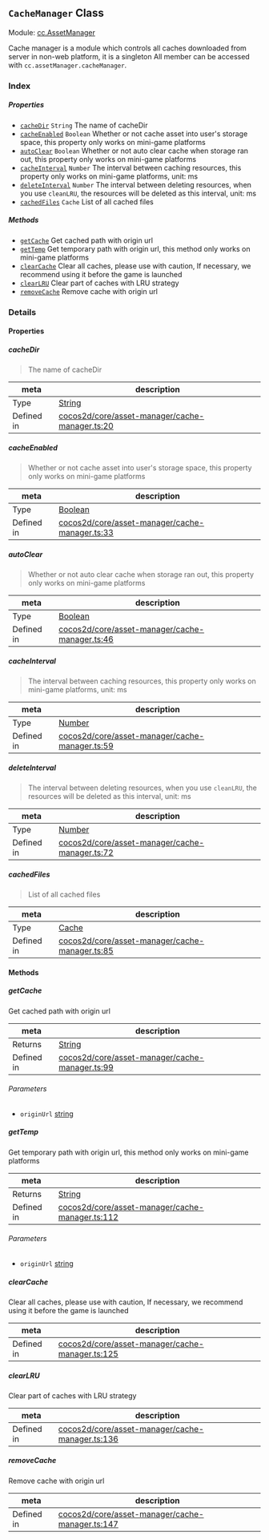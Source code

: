 ## `CacheManager` Class



Module: [cc.AssetManager](../modules/cc.AssetManager.md)


Cache manager is a module which controls all caches downloaded from server in non-web platform, it is a singleton
All member can be accessed with `cc.assetManager.cacheManager`.



### Index

##### Properties

  - [`cacheDir`](#cachedir) `String` The name of cacheDir
  - [`cacheEnabled`](#cacheenabled) `Boolean` Whether or not cache asset into user's storage space, this property only works on mini-game platforms
  - [`autoClear`](#autoclear) `Boolean` Whether or not auto clear cache when storage ran out, this property only works on mini-game platforms
  - [`cacheInterval`](#cacheinterval) `Number` The interval between caching resources, this property only works on mini-game platforms, unit: ms
  - [`deleteInterval`](#deleteinterval) `Number` The interval between deleting resources, when you use `cleanLRU`, the resources will be deleted as this interval, unit: ms
  - [`cachedFiles`](#cachedfiles) `Cache` List of all cached files



##### Methods

  - [`getCache`](#getcache) Get cached path with origin url
  - [`getTemp`](#gettemp) Get temporary path with origin url, this method only works on mini-game platforms
  - [`clearCache`](#clearcache) Clear all caches, please use with caution, If necessary, we recommend using it before the game is launched
  - [`clearLRU`](#clearlru) Clear part of caches with LRU strategy
  - [`removeCache`](#removecache) Remove cache with origin url



### Details


#### Properties


##### cacheDir

> The name of cacheDir

| meta | description |
|------|-------------|
| Type | <a href="https://developer.mozilla.org/en/JavaScript/Reference/Global_Objects/String" class="crosslink external" target="_blank">String</a> |
| Defined in | [cocos2d/core/asset-manager/cache-manager.ts:20](https://github.com/cocos-creator/engine/blob/f7d50d63228ec3047fe054a2d1e1535e90da2bd1/cocos2d/core/asset-manager/cache-manager.ts#L20) |



##### cacheEnabled

> Whether or not cache asset into user's storage space, this property only works on mini-game platforms

| meta | description |
|------|-------------|
| Type | <a href="https://developer.mozilla.org/en/JavaScript/Reference/Global_Objects/Boolean" class="crosslink external" target="_blank">Boolean</a> |
| Defined in | [cocos2d/core/asset-manager/cache-manager.ts:33](https://github.com/cocos-creator/engine/blob/f7d50d63228ec3047fe054a2d1e1535e90da2bd1/cocos2d/core/asset-manager/cache-manager.ts#L33) |



##### autoClear

> Whether or not auto clear cache when storage ran out, this property only works on mini-game platforms

| meta | description |
|------|-------------|
| Type | <a href="https://developer.mozilla.org/en/JavaScript/Reference/Global_Objects/Boolean" class="crosslink external" target="_blank">Boolean</a> |
| Defined in | [cocos2d/core/asset-manager/cache-manager.ts:46](https://github.com/cocos-creator/engine/blob/f7d50d63228ec3047fe054a2d1e1535e90da2bd1/cocos2d/core/asset-manager/cache-manager.ts#L46) |



##### cacheInterval

> The interval between caching resources, this property only works on mini-game platforms, unit: ms

| meta | description |
|------|-------------|
| Type | <a href="https://developer.mozilla.org/en/JavaScript/Reference/Global_Objects/Number" class="crosslink external" target="_blank">Number</a> |
| Defined in | [cocos2d/core/asset-manager/cache-manager.ts:59](https://github.com/cocos-creator/engine/blob/f7d50d63228ec3047fe054a2d1e1535e90da2bd1/cocos2d/core/asset-manager/cache-manager.ts#L59) |



##### deleteInterval

> The interval between deleting resources, when you use `cleanLRU`, the resources will be deleted as this interval, unit: ms

| meta | description |
|------|-------------|
| Type | <a href="https://developer.mozilla.org/en/JavaScript/Reference/Global_Objects/Number" class="crosslink external" target="_blank">Number</a> |
| Defined in | [cocos2d/core/asset-manager/cache-manager.ts:72](https://github.com/cocos-creator/engine/blob/f7d50d63228ec3047fe054a2d1e1535e90da2bd1/cocos2d/core/asset-manager/cache-manager.ts#L72) |



##### cachedFiles

> List of all cached files

| meta | description |
|------|-------------|
| Type | <a href="../classes/Cache.html" class="crosslink">Cache</a> |
| Defined in | [cocos2d/core/asset-manager/cache-manager.ts:85](https://github.com/cocos-creator/engine/blob/f7d50d63228ec3047fe054a2d1e1535e90da2bd1/cocos2d/core/asset-manager/cache-manager.ts#L85) |






<!-- Method Block -->
#### Methods


##### getCache

Get cached path with origin url

| meta | description |
|------|-------------|
| Returns | <a href="https://developer.mozilla.org/en/JavaScript/Reference/Global_Objects/String" class="crosslink external" target="_blank">String</a> 
| Defined in | [cocos2d/core/asset-manager/cache-manager.ts:99](https://github.com/cocos-creator/engine/blob/f7d50d63228ec3047fe054a2d1e1535e90da2bd1/cocos2d/core/asset-manager/cache-manager.ts#L99) |

###### Parameters
- `originUrl` <a href="https://developer.mozilla.org/en/JavaScript/Reference/Global_Objects/String" class="crosslink external" target="_blank">string</a> 


##### getTemp

Get temporary path with origin url, this method only works on mini-game platforms

| meta | description |
|------|-------------|
| Returns | <a href="https://developer.mozilla.org/en/JavaScript/Reference/Global_Objects/String" class="crosslink external" target="_blank">String</a> 
| Defined in | [cocos2d/core/asset-manager/cache-manager.ts:112](https://github.com/cocos-creator/engine/blob/f7d50d63228ec3047fe054a2d1e1535e90da2bd1/cocos2d/core/asset-manager/cache-manager.ts#L112) |

###### Parameters
- `originUrl` <a href="https://developer.mozilla.org/en/JavaScript/Reference/Global_Objects/String" class="crosslink external" target="_blank">string</a> 


##### clearCache

Clear all caches, please use with caution, If necessary, we recommend using it before the game is launched

| meta | description |
|------|-------------|
| Defined in | [cocos2d/core/asset-manager/cache-manager.ts:125](https://github.com/cocos-creator/engine/blob/f7d50d63228ec3047fe054a2d1e1535e90da2bd1/cocos2d/core/asset-manager/cache-manager.ts#L125) |



##### clearLRU

Clear part of caches with LRU strategy

| meta | description |
|------|-------------|
| Defined in | [cocos2d/core/asset-manager/cache-manager.ts:136](https://github.com/cocos-creator/engine/blob/f7d50d63228ec3047fe054a2d1e1535e90da2bd1/cocos2d/core/asset-manager/cache-manager.ts#L136) |



##### removeCache

Remove cache with origin url

| meta | description |
|------|-------------|
| Defined in | [cocos2d/core/asset-manager/cache-manager.ts:147](https://github.com/cocos-creator/engine/blob/f7d50d63228ec3047fe054a2d1e1535e90da2bd1/cocos2d/core/asset-manager/cache-manager.ts#L147) |




